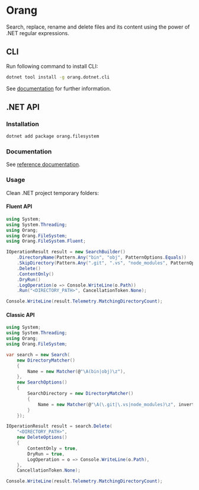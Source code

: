 ﻿---
sidebar_position: 0
sidebar_label: Intro
---

# Orang

Search, replace, rename and delete files and its content using the power of \.NET regular expressions\.

## CLI

Run following command to install CLI:

```sh
dotnet tool install -g orang.dotnet.cli
```

See [documentation](cli) for further information.

## .NET API

### Installation

```sh
dotnet add package orang.filesystem
```

### Documentation

See [reference documentation](ref).

### Usage

Clean .NET project temporary folders:

#### Fluent API

```cs
using System;
using System.Threading;
using Orang;
using Orang.FileSystem;
using Orang.FileSystem.Fluent;

IOperationResult result = new SearchBuilder()
    .DirectoryName(Pattern.Any("bin", "obj", PatternOptions.Equals))
    .SkipDirectory(Pattern.Any(".git", ".vs", "node_modules", PatternOptions.Equals | PatternOptions.Literal))
    .Delete()
    .ContentOnly()
    .DryRun()
    .LogOperation(o => Console.WriteLine(o.Path))
    .Run("<DIRECTORY_PATH>", CancellationToken.None);

Console.WriteLine(result.Telemetry.MatchingDirectoryCount);
```

#### Classic API

```cs
using System;
using System.Threading;
using Orang;
using Orang.FileSystem;

var search = new Search(
    new DirectoryMatcher()
    {
        Name = new Matcher(@"\A(bin|obj)\z"),
    },
    new SearchOptions()
    {
        SearchDirectory = new DirectoryMatcher()
        {
            Name = new Matcher(@"\A(\.git|\.vs|node_modules)\z", invert: true)
        }
    });

IOperationResult result = search.Delete(
    "<DIRECTORY_PATH>",
    new DeleteOptions()
    {
        ContentOnly = true,
        DryRun = true,
        LogOperation = o => Console.WriteLine(o.Path),
    },
    CancellationToken.None);

Console.WriteLine(result.Telemetry.MatchingDirectoryCount);
```
